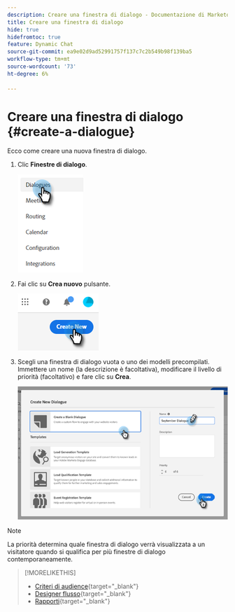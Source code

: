 ```yaml
---
description: Creare una finestra di dialogo - Documentazione di Marketo - Documentazione del prodotto
title: Creare una finestra di dialogo
hide: true
hidefromtoc: true
feature: Dynamic Chat
source-git-commit: ea9e02d9ad52991757f137c7c2b549b98f139ba5
workflow-type: tm+mt
source-wordcount: '73'
ht-degree: 6%

---
```


# Creare una finestra di dialogo {#create-a-dialogue}

Ecco come creare una nuova finestra di dialogo.

1. Clic **Finestre di dialogo**.

   ![](assets/create-a-dialogue-1.png)

1. Fai clic su **Crea nuovo** pulsante.

   ![](assets/create-a-dialogue-2.png)

1. Scegli una finestra di dialogo vuota o uno dei modelli precompilati. Immettere un nome (la descrizione è facoltativa), modificare il livello di priorità (facoltativo) e fare clic su **Crea**.

   ![](assets/create-a-dialogue-3.png)

>[!NOTE]
>
>La priorità determina quale finestra di dialogo verrà visualizzata a un visitatore quando si qualifica per più finestre di dialogo contemporaneamente.

>[!MORELIKETHIS]
>
>* [Criteri di audience](/help/marketo/product-docs/demand-generation/dynamic-chat/dialogues/audience-criteria.md){target="_blank"}
>* [Designer flusso](/help/marketo/product-docs/demand-generation/dynamic-chat/dialogues/stream-designer.md){target="_blank"}
>* [Rapporti](/help/marketo/product-docs/demand-generation/dynamic-chat/dialogues/reports.md){target="_blank"}

